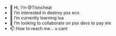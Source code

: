 - 👋 Hi, I’m @Tioncheat
- 👀 I’m interested in destroy psx eco
- 🌱 I’m currently learning lua
- 💞️ I’m looking to collaborate on psx devs to pay me
- 📫 How to reach me... u cant

<!---
Tioncheat/Tioncheat is a ✨ special ✨ repository because its `README.md` (this file) appears on your GitHub profile.
You can click the Preview link to take a look at your changes.
--->
